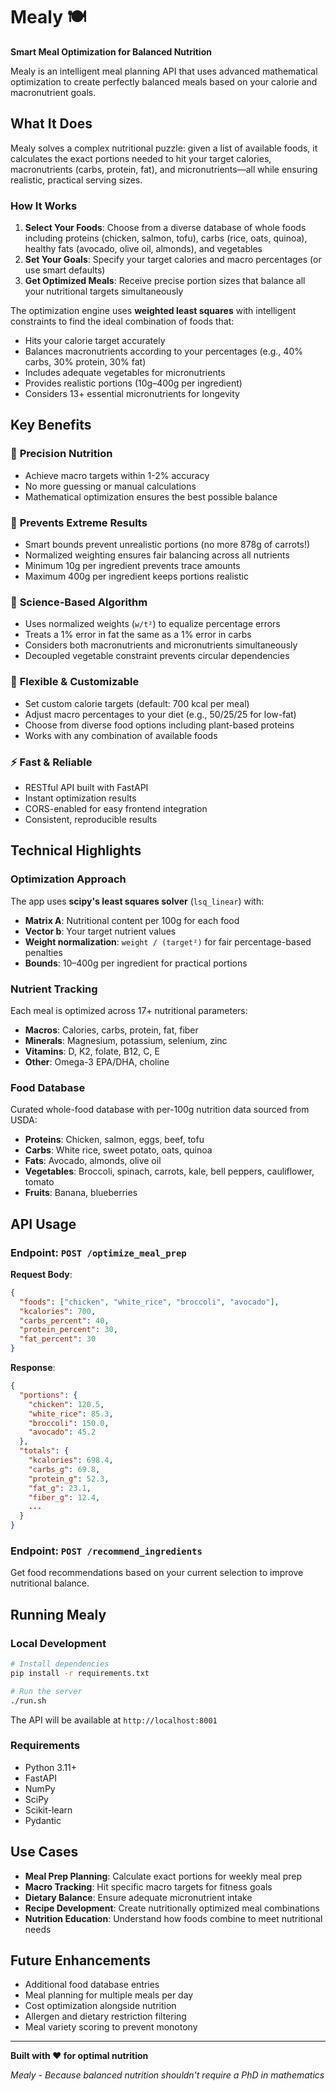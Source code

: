 # Mealy 🍽️

**Smart Meal Optimization for Balanced Nutrition**

Mealy is an intelligent meal planning API that uses advanced mathematical optimization to create perfectly balanced meals based on your calorie and macronutrient goals.

## What It Does

Mealy solves a complex nutritional puzzle: given a list of available foods, it calculates the exact portions needed to hit your target calories, macronutrients (carbs, protein, fat), and micronutrients—all while ensuring realistic, practical serving sizes.

### How It Works

1. **Select Your Foods**: Choose from a diverse database of whole foods including proteins (chicken, salmon, tofu), carbs (rice, oats, quinoa), healthy fats (avocado, olive oil, almonds), and vegetables
2. **Set Your Goals**: Specify your target calories and macro percentages (or use smart defaults)
3. **Get Optimized Meals**: Receive precise portion sizes that balance all your nutritional targets simultaneously

The optimization engine uses **weighted least squares** with intelligent constraints to find the ideal combination of foods that:
- Hits your calorie target accurately
- Balances macronutrients according to your percentages (e.g., 40% carbs, 30% protein, 30% fat)
- Includes adequate vegetables for micronutrients
- Provides realistic portions (10g–400g per ingredient)
- Considers 13+ essential micronutrients for longevity

## Key Benefits

### 🎯 **Precision Nutrition**
- Achieve macro targets within 1-2% accuracy
- No more guessing or manual calculations
- Mathematical optimization ensures the best possible balance

### 🥗 **Prevents Extreme Results**
- Smart bounds prevent unrealistic portions (no more 878g of carrots!)
- Normalized weighting ensures fair balancing across all nutrients
- Minimum 10g per ingredient prevents trace amounts
- Maximum 400g per ingredient keeps portions realistic

### 🧮 **Science-Based Algorithm**
- Uses normalized weights (`w/t²`) to equalize percentage errors
- Treats a 1% error in fat the same as a 1% error in carbs
- Considers both macronutrients and micronutrients simultaneously
- Decoupled vegetable constraint prevents circular dependencies

### 🔧 **Flexible & Customizable**
- Set custom calorie targets (default: 700 kcal per meal)
- Adjust macro percentages to your diet (e.g., 50/25/25 for low-fat)
- Choose from diverse food options including plant-based proteins
- Works with any combination of available foods

### ⚡ **Fast & Reliable**
- RESTful API built with FastAPI
- Instant optimization results
- CORS-enabled for easy frontend integration
- Consistent, reproducible results

## Technical Highlights

### Optimization Approach
The app uses **scipy's least squares solver** (`lsq_linear`) with:
- **Matrix A**: Nutritional content per 100g for each food
- **Vector b**: Your target nutrient values
- **Weight normalization**: `weight / (target²)` for fair percentage-based penalties
- **Bounds**: 10–400g per ingredient for practical portions

### Nutrient Tracking
Each meal is optimized across 17+ nutritional parameters:
- **Macros**: Calories, carbs, protein, fat, fiber
- **Minerals**: Magnesium, potassium, selenium, zinc
- **Vitamins**: D, K2, folate, B12, C, E
- **Other**: Omega-3 EPA/DHA, choline

### Food Database
Curated whole-food database with per-100g nutrition data sourced from USDA:
- **Proteins**: Chicken, salmon, eggs, beef, tofu
- **Carbs**: White rice, sweet potato, oats, quinoa
- **Fats**: Avocado, almonds, olive oil
- **Vegetables**: Broccoli, spinach, carrots, kale, bell peppers, cauliflower, tomato
- **Fruits**: Banana, blueberries

## API Usage

### Endpoint: `POST /optimize_meal_prep`

**Request Body**:
```json
{
  "foods": ["chicken", "white_rice", "broccoli", "avocado"],
  "kcalories": 700,
  "carbs_percent": 40,
  "protein_percent": 30,
  "fat_percent": 30
}
```

**Response**:
```json
{
  "portions": {
    "chicken": 120.5,
    "white_rice": 85.3,
    "broccoli": 150.0,
    "avocado": 45.2
  },
  "totals": {
    "kcalories": 698.4,
    "carbs_g": 69.8,
    "protein_g": 52.3,
    "fat_g": 23.1,
    "fiber_g": 12.4,
    ...
  }
}
```

### Endpoint: `POST /recommend_ingredients`

Get food recommendations based on your current selection to improve nutritional balance.

## Running Mealy

### Local Development
```bash
# Install dependencies
pip install -r requirements.txt

# Run the server
./run.sh
```

The API will be available at `http://localhost:8001`

### Requirements
- Python 3.11+
- FastAPI
- NumPy
- SciPy
- Scikit-learn
- Pydantic

## Use Cases

- **Meal Prep Planning**: Calculate exact portions for weekly meal prep
- **Macro Tracking**: Hit specific macro targets for fitness goals
- **Dietary Balance**: Ensure adequate micronutrient intake
- **Recipe Development**: Create nutritionally optimized meal combinations
- **Nutrition Education**: Understand how foods combine to meet nutritional needs

## Future Enhancements

- Additional food database entries
- Meal planning for multiple meals per day
- Cost optimization alongside nutrition
- Allergen and dietary restriction filtering
- Meal variety scoring to prevent monotony

---

**Built with ❤️ for optimal nutrition**

*Mealy - Because balanced nutrition shouldn't require a PhD in mathematics*
